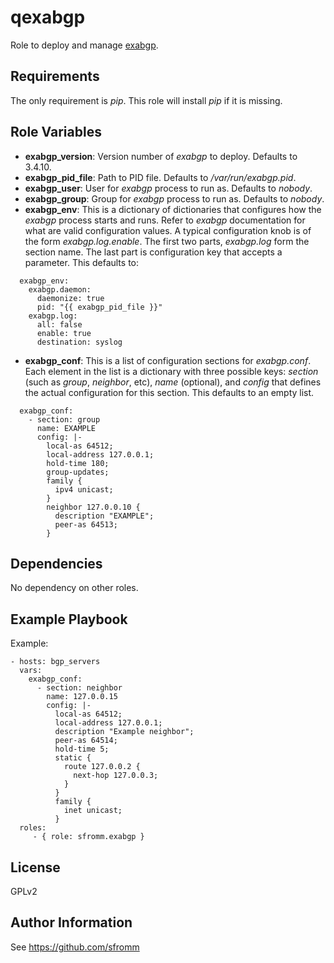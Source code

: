 qexabgp
======

Role to deploy and manage
[exabgp](https://github.com/Exa-Networks/exabgp).

Requirements
------------

The only requirement is *pip*.  This role will install *pip* if it is missing.

Role Variables
--------------

- **exabgp_version**: Version number of *exabgp* to deploy.  Defaults to 3.4.10.
- **exabgp_pid_file**: Path to PID file.  Defaults to */var/run/exabgp.pid*.
- **exabgp_user**: User for *exabgp* process to run as.  Defaults to *nobody*.
- **exabgp_group**: Group for *exabgp* process to run as.  Defaults to *nobody*.
- **exabgp_env**: This is a dictionary of dictionaries that configures
  how the *exabgp* process starts and runs.  Refer to *exabgp*
  documentation for what are valid configuration values.  A typical
  configuration knob is of the form *exabgp.log.enable*.  The first two
  parts, *exabgp.log* form the section name.  The last part is
  configuration key that accepts a parameter.  This defaults to:
```
  exabgp_env:
    exabgp.daemon:
      daemonize: true
      pid: "{{ exabgp_pid_file }}"
    exabgp.log:
      all: false
      enable: true
      destination: syslog
```
- **exabgp_conf**: This is a list of configuration sections for
  *exabgp.conf*.  Each element in the list is a dictionary with three
  possible keys: *section* (such as *group*, *neighbor*, etc), *name*
  (optional), and *config* that defines the actual configuration for
  this section.  This defaults to an empty list.
```
  exabgp_conf:
    - section: group
      name: EXAMPLE
      config: |-
        local-as 64512;
        local-address 127.0.0.1;
        hold-time 180;
        group-updates;
        family {
          ipv4 unicast;
        }
        neighbor 127.0.0.10 {
          description "EXAMPLE";
          peer-as 64513;
        }
```

Dependencies
------------

No dependency on other roles.

Example Playbook
----------------

Example:

    - hosts: bgp_servers
      vars:
        exabgp_conf:
          - section: neighbor
            name: 127.0.0.15
            config: |-
              local-as 64512;
              local-address 127.0.0.1;
              description "Example neighbor";
              peer-as 64514;
              hold-time 5;
              static {
                route 127.0.0.2 {
                  next-hop 127.0.0.3;
                }
              }
              family {
                inet unicast;
              }
      roles:
         - { role: sfromm.exabgp }

License
-------

GPLv2

Author Information
------------------

See https://github.com/sfromm
